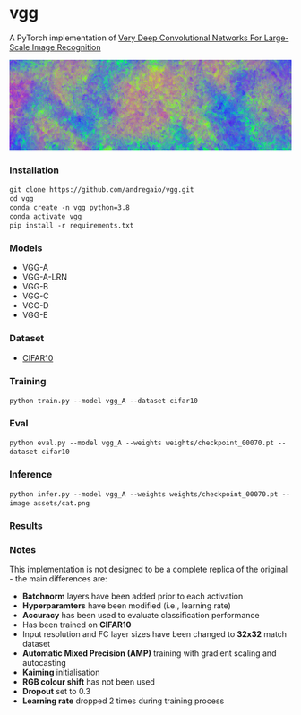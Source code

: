 # vgg
A PyTorch implementation of [Very Deep Convolutional Networks For Large-Scale Image Recognition](https://arxiv.org/pdf/1409.1556.pdf)

<img src="assets/logo.png">

 
### Installation
```
git clone https://github.com/andregaio/vgg.git
cd vgg
conda create -n vgg python=3.8
conda activate vgg
pip install -r requirements.txt
```
### Models
- VGG-A
- VGG-A-LRN
- VGG-B
- VGG-C
- VGG-D
- VGG-E

### Dataset
- [CIFAR10](https://pytorch.org/vision/stable/generated/torchvision.datasets.CIFAR10.html)

### Training
```
python train.py --model vgg_A --dataset cifar10
```

### Eval
```
python eval.py --model vgg_A --weights weights/checkpoint_00070.pt --dataset cifar10
```

### Inference
```
python infer.py --model vgg_A --weights weights/checkpoint_00070.pt --image assets/cat.png
```

### Results


### Notes
This implementation is not designed to be a complete replica of the original - the main differences are:
 - **Batchnorm** layers have been added prior to each activation
 - **Hyperparamters** have been modified (i.e., learning rate)
 - **Accuracy** has been used to evaluate classification performance
 - Has been trained on **CIFAR10**
 - Input resolution and FC layer sizes have been changed to **32x32** match dataset
 - **Automatic Mixed Precision (AMP)** training with gradient scaling and autocasting
 - **Kaiming** initialisation
 - **RGB colour shift** has not been used
 - **Dropout** set to 0.3
 - **Learning rate** dropped 2 times during training process